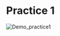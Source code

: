 
# Practice 1
![Demo_practice1](https://user-images.githubusercontent.com/68256356/115822721-abdf4b80-a40d-11eb-8e96-ff7a61f1462b.gif)


